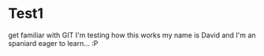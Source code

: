 # Test1
get familiar with GIT
I'm testing how this works
my name is David and I'm an spaniard eager to learn... :P
